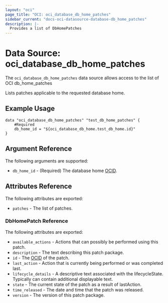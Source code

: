 ```yaml
---
layout: "oci"
page_title: "OCI: oci_database_db_home_patches"
sidebar_current: "docs-oci-datasource-database-db_home_patches"
description: |-
  Provides a list of DbHomePatches
---
```


# Data Source: oci_database_db_home_patches
The `oci_database_db_home_patches` data source allows access to the list of OCI db_home_patches

Lists patches applicable to the requested database home.


## Example Usage

```hcl
data "oci_database_db_home_patches" "test_db_home_patches" {
	#Required
	db_home_id = "${oci_database_db_home.test_db_home.id}"
}
```

## Argument Reference

The following arguments are supported:

* `db_home_id` - (Required) The database home [OCID](https://docs.us-phoenix-1.oraclecloud.com/Content/General/Concepts/identifiers.htm).


## Attributes Reference

The following attributes are exported:

* `patches` - The list of patches.

### DbHomePatch Reference

The following attributes are exported:

* `available_actions` - Actions that can possibly be performed using this patch.
* `description` - The text describing this patch package.
* `id` - The [OCID](https://docs.us-phoenix-1.oraclecloud.com/Content/General/Concepts/identifiers.htm) of the patch.
* `last_action` - Action that is currently being performed or was completed last.
* `lifecycle_details` - A descriptive text associated with the lifecycleState. Typically can contain additional displayable text. 
* `state` - The current state of the patch as a result of lastAction.
* `time_released` - The date and time that the patch was released.
* `version` - The version of this patch package.

